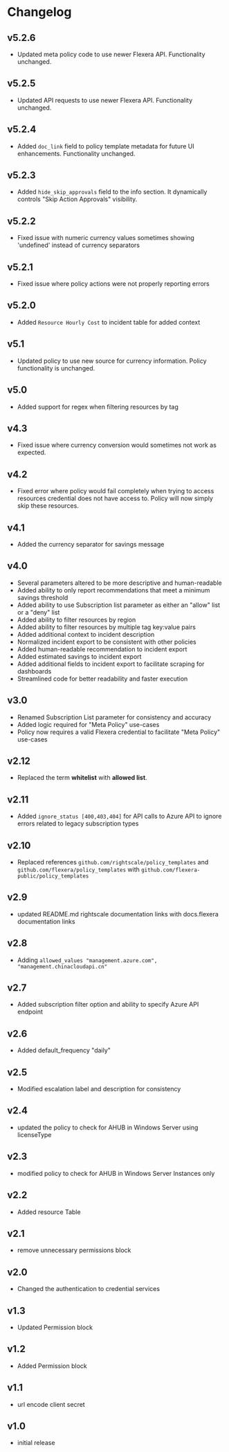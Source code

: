 # Changelog

## v5.2.6

- Updated meta policy code to use newer Flexera API. Functionality unchanged.

## v5.2.5

- Updated API requests to use newer Flexera API. Functionality unchanged.

## v5.2.4

- Added `doc_link` field to policy template metadata for future UI enhancements. Functionality unchanged.

## v5.2.3

- Added `hide_skip_approvals` field to the info section. It dynamically controls "Skip Action Approvals" visibility.

## v5.2.2

- Fixed issue with numeric currency values sometimes showing 'undefined' instead of currency separators

## v5.2.1

- Fixed issue where policy actions were not properly reporting errors

## v5.2.0

- Added `Resource Hourly Cost` to incident table for added context

## v5.1

- Updated policy to use new source for currency information. Policy functionality is unchanged.

## v5.0

- Added support for regex when filtering resources by tag

## v4.3

- Fixed issue where currency conversion would sometimes not work as expected.

## v4.2

- Fixed error where policy would fail completely when trying to access resources credential does not have access to. Policy will now simply skip these resources.

## v4.1

- Added the currency separator for savings message

## v4.0

- Several parameters altered to be more descriptive and human-readable
- Added ability to only report recommendations that meet a minimum savings threshold
- Added ability to use Subscription list parameter as either an "allow" list or a "deny" list
- Added ability to filter resources by region
- Added ability to filter resources by multiple tag key:value pairs
- Added additional context to incident description
- Normalized incident export to be consistent with other policies
- Added human-readable recommendation to incident export
- Added estimated savings to incident export
- Added additional fields to incident export to facilitate scraping for dashboards
- Streamlined code for better readability and faster execution

## v3.0

- Renamed Subscription List parameter for consistency and accuracy
- Added logic required for "Meta Policy" use-cases
- Policy now requires a valid Flexera credential to facilitate "Meta Policy" use-cases

## v2.12

- Replaced the term **whitelist** with **allowed list**.

## v2.11

- Added `ignore_status [400,403,404]` for API calls to Azure API to ignore errors related to legacy subscription types

## v2.10

- Replaced references `github.com/rightscale/policy_templates` and `github.com/flexera/policy_templates` with `github.com/flexera-public/policy_templates`

## v2.9

- updated README.md rightscale documentation links with docs.flexera documentation links

## v2.8

- Adding `allowed_values "management.azure.com", "management.chinacloudapi.cn"`

## v2.7

- Added subscription filter option and ability to specify Azure API endpoint

## v2.6

- Added default_frequency "daily"

## v2.5

- Modified escalation label and description for consistency

## v2.4

- updated the policy to check for AHUB in Windows Server using licenseType

## v2.3

- modified policy to check for AHUB in Windows Server Instances only

## v2.2

- Added resource Table

## v2.1

- remove unnecessary permissions block

## v2.0

- Changed the authentication to credential services

## v1.3

- Updated Permission block

## v1.2

- Added Permission block

## v1.1

- url encode client secret

## v1.0

- initial release
